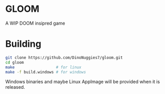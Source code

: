 # GLOOM
A WIP DOOM insipred game

# Building
```bash
git clone https://github.com/DinoNuggies7/gloom.git
cd gloom
make                  # for linux
make -f build.windows # for windows
```
Windows binaries and maybe Linux AppImage will be provided when it is released.

